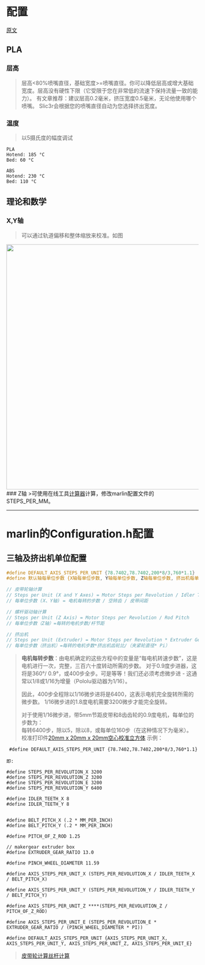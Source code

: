 # 配置

<a href='https://reprap.org/wiki/Calibration'>原文</a>

## PLA
### 层高
> 层高<80%喷嘴直径，基础宽度>=喷嘴直径。你可以降低层高或增大基础宽度。层高没有硬性下限（它受限于您在非常低的流速下保持流量一致的能力）。
> 有文章推荐：建议层高0.2毫米，挤压宽度0.5毫米，无论他使用哪个喷嘴。
> Slic3r会根据您的喷嘴直径自动为您选择挤出宽度。

### 温度
> 以5摄氏度的幅度调试
> 
```
PLA
Hotend: 185 °C
Bed: 60 °C

ABS
Hotend: 230 °C
Bed: 110 °C
```

## 理论和数学
### X,Y轴
>可以通过轨道偏移和整体缩放来校准。如图<br/>
<img width='640px' src='https://reprap.org/mediawiki/images/0/0f/RepRap_Calibration_Frame_Drawing.png'>
### Z轴
>可使用在线工具<a href='https://www.prusaprinters.org/calculator/'>计算器</a>计算，修改marlin配置文件的STEPS_PER_MM。

----

# marlin的Configuration.h配置

## 三轴及挤出机单位配置
``` c++
#define DEFAULT_AXIS_STEPS_PER_UNIT {78.7402,78.7402,200*8/3,760*1.1}
#define 默认轴每单位步数 {X轴每单位步数, Y轴每单位步数, Z轴每单位步数, 挤出机每单位步数}

// 皮带轮轴计算
// Steps per Unit (X and Y Axes) = Motor Steps per Revolution / Idler Teeth / Belt Pitch
// 每单位步数 (X、Y轴) = 电机每转的步数 / 空转齿 / 皮带间距

// 螺杆驱动轴计算
// Steps per Unit (Z Axis) = Motor Steps per Revolution / Rod Pitch
// 每单位步数（Z轴）=每转的电机步数/杆节距

// 挤出机
// Steps per Unit (Extruder) = Motor Steps per Revolution * Extruder Gear Ratio / (Pinch Wheel Diameter * Pi)
// 每单位步数（挤出机）=每转的电机步数*挤出机齿轮比/（夹紧轮直径* Pi）
```
> **电机每转步数**：由电机确定的这些方程中的变量是“每电机转速步数”，这是电机进行一次，完整，三百六十度转动所需的步数。
> 对于0.9度步进器，这将是360°/ 0.9°，或400步全步。可是等等！我们还必须考虑微步进 - 这通常以1/8或1/16为增量（Pololu驱动器为1/16）。<br/>
> 
> 因此，400步全程除以1/16微步进将是6400，这表示电机完全旋转所需的微步数。
> 1/16微步进的1.8度电机需要3200微步才能完全旋转。<br/>
> 
> 对于使用1/16微步进，带5mm节距皮带和8齿齿轮的0.9度电机，每单位的步数为：<br/>
> 每转6400步，除以5，除以8，或每单位160步（在这种情况下为毫米）。
> 校准打印件<a href='https://www.matterhackers.com/downloads/AMIfv95Oi1e_KxgpHR5qvGg0uD4sYAWjOH1Hy34erMHY8gQuGkSRoG9xV_XUHXXRmoaR7eGEYvXP8fm4q3_ztNrx0kXYirx9TN9DbPcqoHbURFFGKXwlsKBc_QZTitSYUSmmvXmb-53Lr3Ah6EIgMvVZroW4DZZDYH1lLI_g08NYPJrhIrI3Kvc'>20mm x 20mm x 20mm空心校准立方体</a>
示例：
```
 #define DEFAULT_AXIS_STEPS_PER_UNIT {78.7402,78.7402,200*8/3,760*1.1}

即:

#define STEPS_PER_REVOLUTION_X 3200
#define STEPS_PER_REVOLUTION_Z 3200
#define STEPS_PER_REVOLUTION_E 3200
#define STEPS_PER_REVOLUTION_Y 6400

#define IDLER_TEETH_X 8
#define IDLER_TEETH_Y 8


#define BELT_PITCH_X (.2 * MM_PER_INCH)
#define BELT_PITCH_Y (.2 * MM_PER_INCH)

#define PITCH_OF_Z_ROD 1.25

// makergear extruder box
#define EXTRUDER_GEAR_RATIO 13.0

#define PINCH_WHEEL_DIAMETER 11.59

#define AXIS_STEPS_PER_UNIT_X (STEPS_PER_REVOLUTION_X / IDLER_TEETH_X / BELT_PITCH_X)

#define AXIS_STEPS_PER_UNIT_Y (STEPS_PER_REVOLUTION_Y / IDLER_TEETH_Y / BELT_PITCH_Y)

#define AXIS_STEPS_PER_UNIT_Z ****(STEPS_PER_REVOLUTION_Z / PITCH_OF_Z_ROD)

#define AXIS_STEPS_PER_UNIT_E (STEPS_PER_REVOLUTION_E * EXTRUDER_GEAR_RATIO / (PINCH_WHEEL_DIAMETER * PI))

#define DEFAULT_AXIS_STEPS_PER_UNIT {AXIS_STEPS_PER_UNIT_X, AXIS_STEPS_PER_UNIT_Y, AXIS_STEPS_PER_UNIT_Z, AXIS_STEPS_PER_UNIT_E}
```
><a href="http://calculator.josefprusa.cz/#MotorStuffSPMB">皮带轮计算</a><a href='http://calculator.josefprusa.cz/#MotorStuffSPML'>丝杆计算</a>